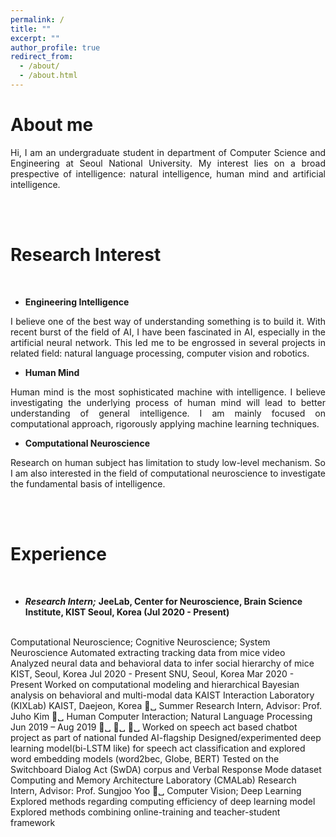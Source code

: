 ```yaml
---
permalink: /
title: ""
excerpt: ""
author_profile: true
redirect_from: 
  - /about/
  - /about.html
---
```


# About me 
<p style='text-align: justify;'>Hi, I am an undergraduate student in department of Computer Science and Engineering at Seoul National University. My interest lies on a broad prespective of intelligence: natural intelligence, human mind and artificial intelligence. </p>

<br> <br>

Research Interest
======
<br> 


- **Engineering Intelligence** <br>
<p style='text-align: justify;'> I believe one of the best way of understanding something is to build it. With recent burst of the field of AI, I have been fascinated in AI, especially in the artificial neural network. This led me to be engrossed in several projects in related field: natural language processing, computer vision and robotics. </p>

- **Human Mind** <br>
<p style='text-align: justify;'> Human mind is the most sophisticated machine with intelligence. I believe investigating the underlying process of human mind will lead to better understanding of general intelligence. I am mainly focused on computational approach, rigorously applying machine learning techniques. </p>

- **Computational Neuroscience** <br>
<p style='text-align: justify;'> Research on human subject has limitation to study low-level mechanism. So I am also interested in the field of computational neuroscience to investigate the fundamental basis of intelligence. </p>


<br> <br>

Experience
======
<br> 

- ***Research Intern;*** **JeeLab, Center for Neuroscience, Brain Science Institute, KIST Seoul, Korea (Jul 2020 - Present)** <br>

<br>
Computational Neuroscience; Cognitive Neuroscience; System Neuroscience
Automated extracting tracking data from mice video
Analyzed neural data and behavioral data to infer social hierarchy of mice
KIST, Seoul, Korea
Jul 2020 - Present
SNU, Seoul, Korea
Mar 2020 - Present
Worked on computational modeling and hierarchical Bayesian analysis on behavioral and multi-modal data
KAIST Interaction Laboratory (KIXLab) KAIST, Daejeon, Korea
␣
Summer Research Intern, Advisor: Prof. Juho Kim
␣ Human Computer Interaction; Natural Language Processing
Jun 2019 – Aug 2019
␣ ␣
␣
Worked on speech act based chatbot project as part of national funded AI-flagship Designed/experimented deep learning model(bi-LSTM like) for speech act classification and explored word embedding models (word2bec, Globe, BERT)
Tested on the Switchboard Dialog Act (SwDA) corpus and Verbal Response Mode dataset
Computing and Memory Architecture Laboratory (CMALab)
Research Intern, Advisor: Prof. Sungjoo Yoo
␣ Computer Vision; Deep Learning
Explored methods regarding computing efficiency of deep learning model Explored methods combining online-training and teacher-student framework
